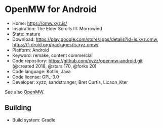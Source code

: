 # OpenMW for Android

- Home: https://omw.xyz.is/
- Inspiration: The Elder Scrolls III: Morrowind
- State: mature
- Download: https://play.google.com/store/apps/details?id=is.xyz.omw, https://f-droid.org/packages/is.xyz.omw/
- Platform: Android
- Keyword: remake, content commercial
- Code repository: https://github.com/xyzz/openmw-android.git (@created 2018, @stars 170, @forks 20)
- Code language: Kotlin, Java
- Code license: GPL-3.0
- Developer: xyzz, sandstranger, Bret Curtis, Licaon_Kter

See also [OpenMW](openmw.md).

## Building

- Build system: Gradle
